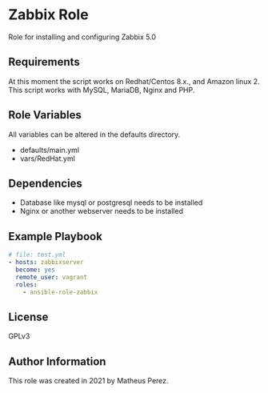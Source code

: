 Zabbix Role
=========

Role for installing and configuring Zabbix 5.0

Requirements
------------

At this moment the script works on Redhat/Centos 8.x., and Amazon linux 2. This script works with MySQL, MariaDB, Nginx and PHP.

Role Variables
--------------

All variables can be altered in the defaults directory.

- defaults/main.yml
- vars/RedHat.yml

Dependencies
------------

* Database like mysql or postgresql needs to be installed
* Nginx or another webserver needs to be installed

Example Playbook
----------------

```yaml
# file: test.yml
- hosts: zabbixserver
  become: yes
  remote_user: vagrant
  roles:
    - ansible-role-zabbix
```

License
-------

GPLv3

Author Information
------------------

This role was created in 2021 by Matheus Perez.